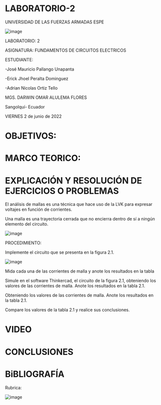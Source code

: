 # LABORATORIO-2

UNIVERSIDAD DE LAS FUERZAS ARMADAS ESPE



![image](https://user-images.githubusercontent.com/105695077/169195292-caeb0d12-8f66-4f08-bb58-2efffc44ccf5.png)




LABORATORIO: 2



ASIGNATURA: FUNDAMENTOS DE CIRCUITOS ELECTRICOS

ESTUDIANTE: 

-José Mauricio Pallango Unapanta

-Erick Jhoel Peralta Dominguez

-Adrian Nicolas Ortiz Tello 

MGS. DARWIN OMAR ALULEMA FLORES

Sangolquí- Ecuador

VIERNES 2 de junio de 2022 

# OBJETIVOS:


# MARCO TEORICO:


# EXPLICACIÓN Y RESOLUCIÓN DE EJERCICIOS O PROBLEMAS

El análisis de mallas es una técnica que hace uso de la LVK para expresar voltajes en
función de corrientes.

Una malla es una trayectoria cerrada que no encierra dentro de sí a ningún elemento del
circuito.

![image](https://user-images.githubusercontent.com/105695077/171778762-43a139d8-f54b-43a9-acb4-f4d5c4aa4008.png)

PROCEDIMIENTO:

Implemente el circuito que se presenta en la figura 2.1.

![image](https://user-images.githubusercontent.com/105695077/171778813-8e72f313-86b8-432c-8698-c8dfb9b6db02.png)

Mida cada una de las corrientes de malla y anote los resultados en la tabla 

Simule en el software Thinkercad, el circuito de la figura 2.1, obteniendo los valores de las corrientes de malla. Anote los resultados en la tabla 2.1.

Obteniendo los valores de las corrientes de malla. Anote los resultados en la tabla 2.1.

Compare los valores de la tabla 2.1 y realice sus conclusiones.


# VIDEO


# CONCLUSIONES


# BiBLIOGRAFÍA


Rubrica:

![image](https://user-images.githubusercontent.com/105695077/169549221-6a6d7d81-301f-4ae6-adad-f0a59a65b83e.png)
